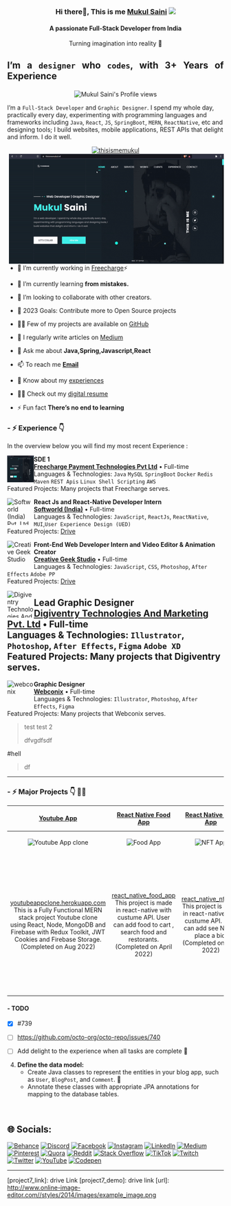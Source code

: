 ### <h3 align="center">Hi there👋, This is me [Mukul Saini][linkedin] <img src="https://media.giphy.com/media/hvRJCLFzcasrR4ia7z/giphy.gif" width="25px"></h3>
<h4 align="center">A passionate Full-Stack Developer from India</h4>
<p align="center">Turning imagination into reality 🚀</p>

## <p align="justify">I’m a `designer` who <code>codes</code>, with 3+ Years of Experience</p>
<p align="center">  <img src="https://komarev.com/ghpvc/?username=thisismemukul" alt="Mukul Saini's Profile views"/></p>

I’m a `Full-Stack Developer` and `Graphic Designer`. I spend my whole day, practically every day, experimenting with programming languages and frameworks including `Java`, `React`, `JS`, `SpringBoot`, `MERN`, `ReactNative`, etc and designing tools; I build websites, mobile applications, REST APIs that delight and inform. I do it well.

<div align="center">
<a href="https://twitter.com/thisisme_mukul" target="_blank"><img alt="" src="https://img.shields.io/badge/-000?logo=Twitter&logoColor=1DA1F2&style=for-the-badge" style="vertical-align:center" /></a>
<a href="https://linkedin.com/in/thisisme-mukulsaini" target="_blank"><img alt="" src="https://img.shields.io/badge/-000?logo=linkedin&logoColor=0A66C2&style=for-the-badge" style="vertical-align:center" /></a>
<a href="https://thisismemukul.netlify.app" target="_blank"><img alt="thisismemukul" src="https://img.shields.io/badge/Portfolio-000?logo=vercel&logoColor=yellow&style=for-the-badge" style="vertical-align:center" /></a>
<a href="https://instagram.com/thisismemukul" target="_blank"><img alt="" src="https://img.shields.io/badge/-000?style=for-the-badge&logo=Instagram&logoColor=E4405F" style="vertical-align:center" /></a>
<a href="https://github.com/thisismemukul" target="_blank"><img alt="" src="https://img.shields.io/badge/-000?style=for-the-badge&logo=github&logoColor=FCFCFC" style="vertical-align:center" /></a>
</div>

<a href="https://www.thisismemukul.ml/" target="_blank">
<img align="right" alt="GIF" src="https://github.com/thisismemukul/thisismemukul/blob/main/assets/portfolio.gif?raw=true" width="500"/>
</a>
<br>

- 🌱 I’m currently working in [Freecharge][freecharge]⚡

- 🔭 I’m currently learning **from mistakes.**

- 👯 I’m looking to collaborate with other creators.

- 🥅 2023 Goals: Contribute more to Open Source projects

- 👨‍💻 Few of my projects are available on [GitHub][github]

- 📝 I regularly write articles on [Medium][medium]

- 💬 Ask me about **Java,Spring,Javascript,React**

- 📫 To reach me **[Email][email]**

- 📄 Know about my [experiences](experiences)

- 👩‍💻 Check out my <a href="https://thisismemukul.github.io/" target="_blank">digital resume</a>

- ⚡ Fun fact **There’s no end to learning**

### - <a name='experiences'> ⚡ Experience 👇 </a>
In the overview below you will find my most recent Experience :

[<img align="left" height="62px" width="62px" alt="Freecharge Payment Technologies Pvt Ltd" src="https://github.com/thisismemukul/thisismemukul/blob/main/assets/portfolio.gif?raw=true"/>][freecharge] 

**SDE 1** \
[**Freecharge Payment Technologies Pvt Ltd**][freecharge] • Full-time \
Languages & Technologies: `Java` `MySQL` `SpringBoot` `Docker` `Redis` `Maven` `REST Apis` `Linux Shell Scripting` `AWS` \
Featured Projects: Many projects that Freecharge serves.

[<img align="left" height="62px" width="62px" alt="Softworld (India) Pvt. Ltd" src="https://cdn.swindia.com/assets/images/logo/logo-dark.png"/>][swil]

**React Js and React-Native Developer Intern** \
[**Softworld (India)**][swil] • Full-time \
Languages & Technologies: `JavaScript`, `ReactJs`, `ReactNative`, `MUI`,`User Experience Design (UED)` \
Featured Projects: [Drive](https://drive.google.com/drive/folders/1sRF_PMt2W4GOWls9whyqdC_G07N3dr6p)

[<img align="left" height="62px" width="62px" alt="Creative Geek Studio" src="https://cdn.swindia.com/assets/images/logo/logo-dark.png"/>][cgs]

**Front-End Web Developer Intern and Video Editor & Animation Creator** \
[**Creative Geek Studio**][cgs] • Full-time \
Languages & Technologies: `JavaScript`, `CSS`, `Photoshop`, `After Effects` `Adobe PP` \
Featured Projects: [Drive](https://drive.google.com/drive/folders/1sRF_PMt2W4GOWls9whyqdC_G07N3dr6p)

[//]: # ([<img align="left" height="62px" width="62px" alt="Digiventry Technologies And Marketing Pvt Ltd" src="https://cdn.swindia.com/assets/images/logo/logo-dark.png"/>][digiventry])
[<img align="left" height="62px" width="62px" alt="Digiventry Technologies And Marketing Pvt. Ltd" src="https://cdn.swindia.com/assets/images/logo/logo-dark.png"/>][digiventry]

**Lead Graphic Designer** \
[**Digiventry Technologies And Marketing Pvt. Ltd**][cgs] • Full-time \
Languages & Technologies:  `Illustrator`, `Photoshop`, `After Effects`, `Figma` `Adobe XD` \
Featured Projects: Many projects that Digiventry serves.
---
[<img align="left" height="62px" width="62px" alt="webconix" src="https://webconix.net/wp-content/uploads/2020/12/cropped-webconixcircle-192x192.png"/>][webconix]

**Graphic Designer** \
[**Webconix**][webconix] • Full-time \
Languages & Technologies: `Illustrator`, `Photoshop`, `After Effects`, `Figma` \
Featured Projects: Many projects that Webconix serves.
<br/>
>test
> test 2
> 
> dfvgdfsdf 

#hell

>df
---
### - ⚡ Major Projects 👇 👨‍💻

|                                                                                                       [Youtube App][project1_link]                                                                                                        |                                                                          [React Native Food App][project2_link]                                                                          |                                                                [React Native NFT App][project3_link]                                                                 |                                                                              [The T-Shirt Hub][project4_link]                                                                              |                                                                   [Google Clone][project5_link]                                                                    |                                                                    [Covid-19 Resources Website][project6_link]                                                                    |                                                                          [Find My Gitub App][project7_link]                                                                          |
|:-----------------------------------------------------------------------------------------------------------------------------------------------------------------------------------------------------------------------------------------:|:----------------------------------------------------------------------------------------------------------------------------------------------------------------------------------------:|:--------------------------------------------------------------------------------------------------------------------------------------------------------------------:|:------------------------------------------------------------------------------------------------------------------------------------------------------------------------------------------:|:------------------------------------------------------------------------------------------------------------------------------------------------------------------:|:---------------------------------------------------------------------------------------------------------------------------------------------------------------------------------:|:------------------------------------------------------------------------------------------------------------------------------------------------------------------------------------:|
|                                         <img width="300" src="https://github.com/thisismemukul/youtube_clone/blob/main/demo.gif?raw=true" alt="Youtube App clone" title="Youtube App show gif"/>                                          |               <img width="300" src="https://github.com/thisismemukul/react_native_food_app/blob/main/assets/demo.gif?raw=true" alt="Food App" title="Food App show png"/>                |         <img width="300" src="https://github.com/thisismemukul/react_native_nft/blob/main/assets/demo.gif?raw=true" alt="NFT App" title="NFT App show png"/>         |          <img width="300" src="https://github.com/thisismemukul/The-TShirt-Hub-be/blob/main/demo2.gif?raw=true" alt="The T-Shirt Hub App" title="The T-Shirt Hub App show png"/>           | <img width="300" src="https://github.com/thisismemukul/google-clone/blob/main/public/img/tutorial.gif?raw=true" alt="Google Clone" title="Google Clone show gif"/> |       <img width="300" src="https://github.com/thisismemukul/covidresources/blob/main/img/covidresource.gif?raw=true" alt="covidresources" title="covidresources show gif"/>      |       <img width="300" src="https://github.com/thisismemukul/find-my-github/blob/main/img/find-my-github.gif?raw=true" alt="find my github" title="find my github show gif"/>        |
| [youtubeappclone.herokuapp.com][project1_demo]<br> This is a Fully Functional MERN stack project Youtube clone using React, Node, MongoDB and Firebase with Redux Toolkit, JWT Cookies and Firebase Storage.<br/> (Completed on Aug 2022) | [react_native_food_app][project2_demo]<br> This project is made in react-native with custume API. User can add food to cart , search food and restorants.<br/> (Completed on April 2022) | [react_native_nft_app][project3_demo]<br> This project is made in react-native with custume API. User can add see NFTs , place a bid.<br/> (Completed on April 2022) | [The T-Shirt Hub demo][project4_demo]<br> A MERN Stack t-shirt selling e-commerce (MVC architecture Based) Project with an integrated Paypal payment gateway.<br/> (Completed on Jan 2022) |          [Google clone demo][project5_demo]<br> User can Search any query just like google. Users can see the query results.<br/> (Completed on Dec 2021)          | [covidresources demo][project6_demo]<br> We are here to provide you with all we can. We try our best so that no one out their runs out of resources.<br/> (Completed on Sept 2021)| [find my github demo][project7_demo]<br> Here you can search any github user there number of repos and gists also you can read recent blogs and topics.<br/> (Completed on Jul 2022) |

 


#### - TODO
- [x] #739
- [ ] https://github.com/octo-org/octo-repo/issues/740
- [ ] Add delight to the experience when all tasks are complete :tada:


4. **Define the data model:**
    - Create Java classes to represent the entities in your blog app, such as `User`, `BlogPost`, and `Comment`. 📝
    - Annotate these classes with appropriate JPA annotations for mapping to the database tables.

<a href="https://www.buymeacoffee.com/vishwagauravin" target="_blank"><img alt="" src="https://img.shields.io/badge/Help%20Me-ffdd00?style=for-the-badge&logo=buy-me-a-coffee&logoColor=black" style="vertical-align:center" /></a>
<a href="https://itsvg.in" target="_blank"><img alt="" src="https://img.shields.io/badge/Portfolio-000?logo=vercel&logoColor=yellow&style=for-the-badge" style="vertical-align:center" /></a>
<a href="https://twitter.com/VishwaGauravIn" target="_blank"><img alt="" src="https://img.shields.io/badge/Twitter-000?logo=Twitter&logoColor=1DA1F2&style=for-the-badge" style="vertical-align:center" /></a>
<a href="https://linkedin.com/in/VishwaGauravIn" target="_blank"><img alt="" src="https://img.shields.io/badge/LinkedIn-000?logo=linkedin&logoColor=0A66C2&style=for-the-badge" style="vertical-align:center" /></a>
<a href="https://instagram.com/VishwaGauravIn" target="_blank"><img alt="" src="https://img.shields.io/badge/Instagram-000?style=for-the-badge&logo=Instagram&logoColor=E4405F" style="vertical-align:center" /></a></p>



## 🌐 Socials:
[![Behance](https://img.shields.io/badge/Behance-1769ff?logo=behance&logoColor=white)](https://behance.net/thisismemukul) [![Discord](https://img.shields.io/badge/Discord-%237289DA.svg?logo=discord&logoColor=white)](https://discord.gg/thisismemukul) [![Facebook](https://img.shields.io/badge/Facebook-%231877F2.svg?logo=Facebook&logoColor=white)](https://facebook.com/thisismemukul) [![Instagram](https://img.shields.io/badge/Instagram-%23E4405F.svg?logo=Instagram&logoColor=white)](https://instagram.com/thisismemukul) [![LinkedIn](https://img.shields.io/badge/LinkedIn-%230077B5.svg?logo=linkedin&logoColor=white)](https://linkedin.com/in/thisismemukul) [![Medium](https://img.shields.io/badge/Medium-12100E?logo=medium&logoColor=white)](https://medium.com/@@thisismemukul) [![Pinterest](https://img.shields.io/badge/Pinterest-%23E60023.svg?logo=Pinterest&logoColor=white)](https://pinterest.com/thisismemukul) [![Quora](https://img.shields.io/badge/Quora-%23B92B27.svg?logo=Quora&logoColor=white)](https://quora.com/profile/thisismemukul) [![Reddit](https://img.shields.io/badge/Reddit-%23FF4500.svg?logo=Reddit&logoColor=white)](https://reddit.com/user/thisismemukul) [![Stack Overflow](https://img.shields.io/badge/-Stackoverflow-FE7A16?logo=stack-overflow&logoColor=white)](https://stackoverflow.com/users/thisismemukul) [![TikTok](https://img.shields.io/badge/TikTok-%23000000.svg?logo=TikTok&logoColor=white)](https://tiktok.com/@thisismemukul) [![Twitch](https://img.shields.io/badge/Twitch-%239146FF.svg?logo=Twitch&logoColor=white)](https://twitch.tv/thisismemukul) [![Twitter](https://img.shields.io/badge/Twitter-%231DA1F2.svg?logo=Twitter&logoColor=white)](https://twitter.com/thisismemukul) [![YouTube](https://img.shields.io/badge/YouTube-%23FF0000.svg?logo=YouTube&logoColor=white)](https://youtube.com/@thisismemukul) [![Codepen](https://img.shields.io/badge/Codepen-000000?style=for-the-badge&logo=codepen&logoColor=white)](https://codepen.io/thisismemukul)


---

[instagram]: https://instagram.com/thisismemukul
[telegram]: https://ttttt.me/thisismemukul
[whatsapp]: https://wa.me/918769506494
[linkedin]: https://www.linkedin.com/in/thisisme-mukulsaini
[freecharge]: https://www.freecharge.in/
[swil]: https://www.swindia.com/
[cgs]: https://www.linkedin.com/company/bbitm-services/
[digiventry]: https://digiventry.com/
[webconix]: https://webconix.net/
[github]: https://www.github.com/thisismemukul
[medium]: https://www.medium.com/@thisismemukul
[email]: mailto:thisismemukul@gmail.com
[experiences]: #experiences

[project1_link]: youtubeappclone.herokuapp.com
[project1_demo]: https://drive.google.com/file/d/1h1WIFvMtR617sTNGNDkTg8U0GIJ8eieG/view
[project2_link]: https://github.com/thisismemukul/react_native_food_app
[project2_demo]: https://www.behance.net/gallery/139779433/Food-App-UI
[project3_link]: https://github.com/thisismemukul/react_native_nft
[project3_demo]: https://github.com/thisismemukul/react_native_nft
[project4_link]: https://github.com/thisismemukul/The-TShirt-Hub-be
[project4_demo]: https://thetshirthub.netlify.app/
[project5_link]: https://github.com/thisismemukul?tab=repositories&q=google+clone
[project5_demo]: https://reactgoogleclone.netlify.app/
[project6_link]: https://github.com/thisismemukul/covidresources
[project6_demo]: https://github.com/thisismemukul/covidresources/blob/main/img/covidresource.gif
[project7_link]: drive Link
[project7_demo]: drive link
[url]: http://www.online-image-editor.com//styles/2014/images/example_image.png